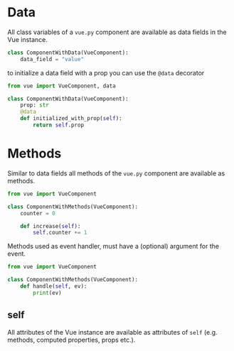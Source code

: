 # Data
All class variables of a `vue.py` component are available as data fields in the Vue instance.
```python
class ComponentWithData(VueComponent):
    data_field = "value"
```

to initialize a data field with a prop you can use the `@data` decorator
```python
from vue import VueComponent, data

class ComponentWithData(VueComponent):
    prop: str
    @data
    def initialized_with_prop(self):
        return self.prop
```

# Methods
Similar to data fields all methods of the `vue.py` component are available as methods.
```python
from vue import VueComponent

class ComponentWithMethods(VueComponent):
    counter = 0

    def increase(self):
        self.counter += 1
```

Methods used as event handler, must have a (optional) argument for the event.
```python
from vue import VueComponent

class ComponentWithMethods(VueComponent):
    def handle(self, ev):
        print(ev)
```

## self
All attributes of the Vue instance are available as attributes of `self` (e.g. methods, computed properties, props etc.).

